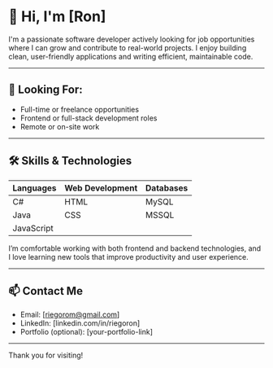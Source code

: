 # 👋 Hi, I'm [Ron]

I'm a passionate software developer actively looking for job opportunities where I can grow and contribute to real-world projects. I enjoy building clean, user-friendly applications and writing efficient, maintainable code.

---

## 💼 Looking For:
- Full-time or freelance opportunities
- Frontend or full-stack development roles
- Remote or on-site work

---

## 🛠 Skills & Technologies

| Languages        | Web Development | Databases     |
|------------------|-----------------|---------------|
| C#               | HTML            | MySQL         |
| Java             | CSS             | MSSQL         |
| JavaScript       |                 |               |

I’m comfortable working with both frontend and backend technologies, and I love learning new tools that improve productivity and user experience.

---

## 📫 Contact Me
- Email: [riegorom@gmail.com]
- LinkedIn: [linkedin.com/in/riegoron]
- Portfolio (optional): [your-portfolio-link]

---

Thank you for visiting!
